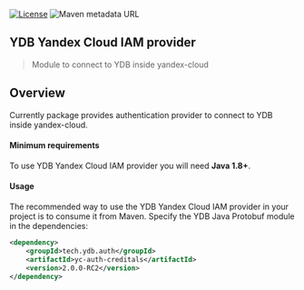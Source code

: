 [![License](https://img.shields.io/badge/License-Apache%202.0-blue.svg)](https://github.com/ydb-platform/ydb-java-yc/blob/main/LICENSE)
![Maven metadata URL](https://img.shields.io/maven-metadata/v?metadataUrl=https%3A%2F%2Frepo1.maven.org%2Fmaven2%2Ftech%2Fydb%2Fauth%2Fyc-auth-creditals%2Fmaven-metadata.xml)

## YDB Yandex Cloud IAM provider
> Module to connect to YDB inside yandex-cloud 

## Overview <a name="Overview"></a>

Currently package provides authentication provider to connect to YDB inside yandex-cloud.

#### Minimum requirements ####

To use YDB Yandex Cloud IAM provider you will need **Java 1.8+**. 

#### Usage
The recommended way to use the YDB Yandex Cloud IAM provider in your project is to consume it from Maven.
Specify the YDB Java Protobuf module in the dependencies:

```xml
<dependency>
    <groupId>tech.ydb.auth</groupId>
    <artifactId>yc-auth-creditals</artifactId>
    <version>2.0.0-RC2</version>
</dependency>
```
